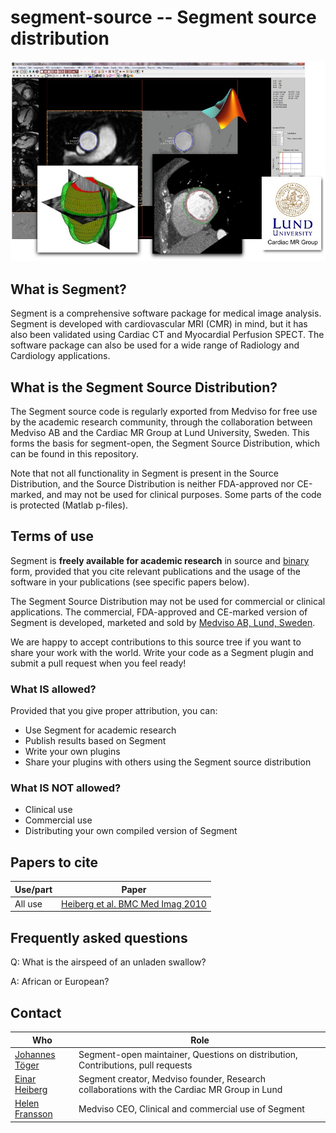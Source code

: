 # segment-source -- Segment source distribution

![lvimage](images/titlepage.jpg)

## What is Segment?

Segment is a comprehensive software package for medical image analysis.
Segment is developed with cardiovascular MRI (CMR) in mind, but it has also been validated using Cardiac CT and Myocardial Perfusion SPECT. The software package can also be used for a wide range of Radiology and Cardiology applications.

## What is the Segment Source Distribution?

The Segment source code is regularly exported from Medviso for free use by the academic research community, through the collaboration between Medviso AB and the Cardiac MR Group at Lund University, Sweden.
This forms the basis for segment-open, the Segment Source Distribution, which can be found in this repository.

Note that not all functionality in Segment is present in the Source Distribution, and the Source Distribution is neither FDA-approved nor CE-marked, and may not be used for clinical purposes.
Some parts of the code is protected (Matlab p-files).

## Terms of use

Segment is **freely available for academic research** in source and [binary](http://medviso.com/download2/) form, provided that you cite relevant publications and the usage of the software in your publications (see specific papers below).

The Segment Source Distribution may not be used for commercial or clinical applications.
The commercial, FDA-approved and CE-marked version of Segment is developed, marketed and sold by [Medviso AB, Lund, Sweden](http://medviso.com/).

We are happy to accept contributions to this source tree if you want to share your work with the world.
Write your code as a Segment plugin and submit a pull request when you feel ready!

### What IS allowed?

Provided that you give proper attribution, you can:

 * Use Segment for academic research
 * Publish results based on Segment
 * Write your own plugins
 * Share your plugins with others using the Segment source distribution

### What IS NOT allowed?

 * Clinical use
 * Commercial use
 * Distributing your own compiled version of Segment

## Papers to cite

| Use/part  | Paper |
|-----------|-------|
| All use   | [Heiberg et al. BMC Med Imag 2010](https://bmcmedimaging.biomedcentral.com/articles/10.1186/1471-2342-10-1) |


## Frequently asked questions

Q: What is the airspeed of an unladen swallow?

A: African or European?


## Contact

| Who | Role |
| --- | --- |
| [Johannes Töger](mailto:johannes.toger@gmail.com) | Segment-open maintainer, Questions on distribution, Contributions, pull requests |
| [Einar Heiberg](mailto:einar@heiberg.se) | Segment creator, Medviso founder, Research collaborations with the Cardiac MR Group in Lund |
| [Helen Fransson](mailto:helen@medviso.com) | Medviso CEO, Clinical and commercial use of Segment |

